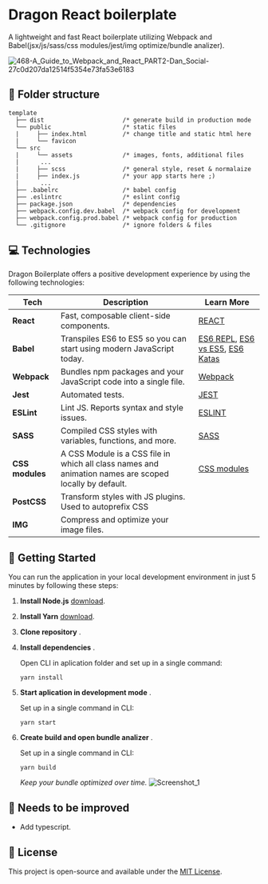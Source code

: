 # Dragon React boilerplate

A lightweight and fast React boilerplate utilizing Webpack and Babel(jsx/js/sass/css modules/jest/img optimize/bundle analizer).

![468-A_Guide_to_Webpack_and_React_PART2-Dan_Social-27c0d207da12514f5354e73fa53e6183](https://user-images.githubusercontent.com/40334272/90279148-4e9ffd00-de71-11ea-9661-8c553cfba6a9.png)

## 📂 Folder structure

```
template
  ├── dist                      /* generate build in production mode
  └── public                    /* static files
  |     ├── index.html          /* change title and static html here
  |     └── favicon
  └── src
  |     └── assets              /* images, fonts, additional files
  |      ...
  |     ├── scss                /* general style, reset & normalaize
  |     ├── index.js            /* your app starts here ;)
  |      ...
  ├── .babelrc                  /* babel config
  ├── .eslintrc                 /* eslint config
  ├── package.json              /* dependencies
  ├── webpack.config.dev.babel  /* webpack config for development
  ├── webpack.config.prod.babel /* webpack config for production
  └── .gitignore                /* ignore folders & files

```

## 💻 Technologies

Dragon Boilerplate offers a positive development experience by using the following technologies:

| **Tech**        | **Description**                                                                                        | **Learn More**                                                                                                                                            |
| --------------- | ------------------------------------------------------------------------------------------------------ | --------------------------------------------------------------------------------------------------------------------------------------------------------- |
| **React**       | Fast, composable client-side components.                                                               | [REACT](https://reactjs.org/)                                                                                                                             |
| **Babel**       | Transpiles ES6 to ES5 so you can start using modern JavaScript today.                                  | [ES6 REPL](https://babeljs.io/repl/), [ES6 vs ES5](http://es6-features.org), [ES6 Katas](http://es6katas.org)                                             |
| **Webpack**     | Bundles npm packages and your JavaScript code into a single file.                                      | [Webpack](https://github.com/petehunt/webpack-howto)                                                                                                      |
| **Jest**        | Automated tests.                                                                                       | [JEST](https://jestjs.io/)                                                                                                                                |
| **ESLint**      | Lint JS. Reports syntax and style issues.                                                              | [ESLINT](https://www.jetbrains.com/help/go/eslint.html?gclid=CjwKCAjwj975BRBUEiwA4whRB9aXd896ewn0pH7NNlDiEWkf6Ef_775ssKBItVQBVMiqHSOKVtet6xoCuDoQAvD_BwE) |
| **SASS**        | Compiled CSS styles with variables, functions, and more.                                               | [SASS](https://sass-lang.com/)                                                                                                                            |
| **CSS modules** | A CSS Module is a CSS file in which all class names and animation names are scoped locally by default. | [CSS modules](https://github.com/css-modules/css-modules)                                                                                                 |
| **PostCSS**     | Transform styles with JS plugins. Used to autoprefix CSS                                               |
| **IMG**         | Compress and optimize your image files.                                                                |                                                                                                                                                           |

## 🚀 Getting Started

You can run the application in your local development environment in just 5 minutes by following these steps:

1. **Install Node.js** [download](https://nodejs.org/en/).
2. **Install Yarn** [download](https://classic.yarnpkg.com/en/docs/install#windows-stable).
3. **Clone repository** .
4. **Install dependencies** .

   Open CLI in aplication folder and set up in a single command:

   ```shell
   yarn install

   ```

5. **Start aplication in development mode** .

   Set up in a single command in CLI:

   ```shell
   yarn start

   ```

6. **Create build and open bundle analizer** .

   Set up in a single command in CLI:

   ```shell
   yarn build

   ```

   _Keep your bundle optimized over time._
   ![Screenshot_1](https://user-images.githubusercontent.com/40334272/90310053-8f8e2500-def6-11ea-8854-2897fcd16c18.png)

## 📱 Needs to be improved

- Add typescript.

## 📄 License

This project is open-source and available under the [MIT License](LICENSE).
